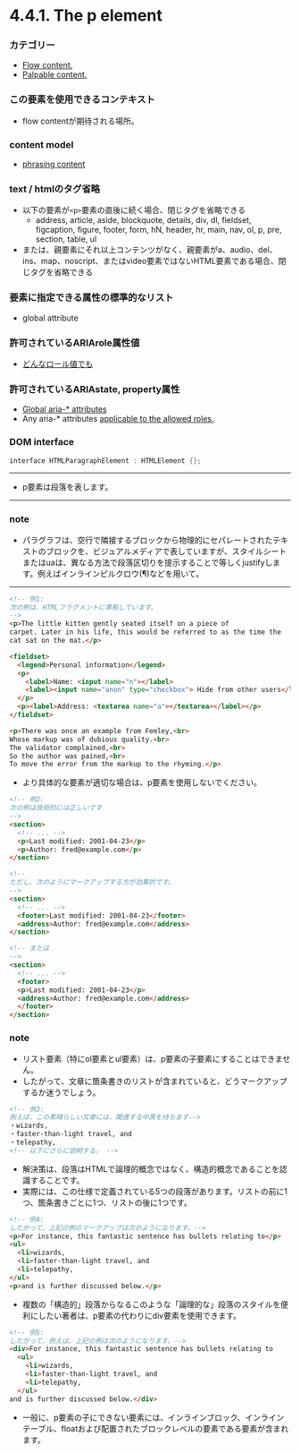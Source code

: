 # 4.4.1. The p element

### カテゴリー
- [Flow content.](https://www.w3.org/TR/html/dom.html#flow-content-2)
- [Palpable content.](https://www.w3.org/TR/html/dom.html#palpable-content-2)

### この要素を使用できるコンテキスト
- flow contentが期待される場所。

### content model
- [phrasing content](https://www.w3.org/TR/html/dom.html#phrasing-content-2)

### text / htmlのタグ省略
- 以下の要素が`<p>`要素の直後に続く場合、閉じタグを省略できる
    - address, article, aside, blockquote, details, div, dl, fieldset, figcaption, figure, footer, form, hN, header, hr, main, nav, ol, p, pre, section, table, ul
- または、親要素にそれ以上コンテンツがなく、親要素がa、audio、del、ins、map、noscript、またはvideo要素ではないHTML要素である場合、閉じタグを省略できる

### 要素に指定できる属性の標準的なリスト
- global attribute

### 許可されているARIArole属性値
- [どんなロール値でも](https://www.w3.org/TR/html/dom.html#allowed-aria-roles-states-and-properties)

### 許可されているARIAstate, property属性

- [Global aria-* attributes](https://www.w3.org/TR/html/dom.html#global-aria--attributes)
- Any aria-* attributes [applicable to the allowed roles.](https://www.w3.org/TR/html/dom.html#allowed-aria-roles-states-and-properties)

### DOM interface
```c
interface HTMLParagraphElement : HTMLElement {};
```

***

- p要素は段落を表します。

***
### note
- パラグラフは、空行で隣接するブロックから物理的にセパレートされたテキストのブロックを、ビジュアルメディアで表していますが、スタイルシートまたはuaは、異なる方法で段落区切りを提示することで等しくjustifyします。例えばインラインピルクロウ(¶)などを用いて。
***

```html
<!-- 例1:
次の例は、HTMLフラグメントに準拠しています。
-->
<p>The little kitten gently seated itself on a piece of
carpet. Later in his life, this would be referred to as the time the
cat sat on the mat.</p>

<fieldset>
  <legend>Personal information</legend>
  <p>
    <label>Name: <input name="n"></label>
    <label><input name="anon" type="checkbox"> Hide from other users</label>
  </p>
  <p><label>Address: <textarea name="a"></textarea></label></p>
</fieldset>

<p>There was once an example from Femley,<br>
Whose markup was of dubious quality.<br>
The validator complained,<br>
So the author was pained,<br>
To move the error from the markup to the rhyming.</p>
```

- より具体的な要素が適切な場合は、p要素を使用しないでください。




```html
<!-- 例2:
次の例は技術的には正しいです
-->
<section>
  <!-- ... -->
  <p>Last modified: 2001-04-23</p>
  <p>Author: fred@example.com</p>
</section>

<!--
ただし、次のようにマークアップする方が効果的です。
-->
<section>
  <!-- ... -->
  <footer>Last modified: 2001-04-23</footer>
  <address>Author: fred@example.com</address>
</section>

<!-- または
-->
<section>
  <!-- ... -->
  <footer>
  <p>Last modified: 2001-04-23</p>
  <address>Author: fred@example.com</address>
  </footer>
</section>
```



### note

- リスト要素（特にol要素とul要素）は、p要素の子要素にすることはできません。
- したがって、文章に箇条書きのリストが含まれていると、どうマークアップするか迷うでしょう。

```html
<!-- 例3:
例えば、この素晴らしい文章には、関連する中黒を持ちます-->
・wizards,
・faster-than-light travel, and
・telepathy,
<!-- 以下にさらに説明する。 -->
```

- 解決策は、段落はHTMLで論理的概念ではなく、構造的概念であることを認識することです。
- 実際には、この仕様で定義されている5つの段落があります。リストの前に1つ、箇条書きごとに1つ、リストの後に1つです。


```html
<!-- 例4:
したがって、上記の例のマークアップは次のようになります。-->
<p>For instance, this fantastic sentence has bullets relating to</p>
<ul>
  <li>wizards,
  <li>faster-than-light travel, and
  <li>telepathy,
</ul>
<p>and is further discussed below.</p>
```

- 複数の「構造的」段落からなるこのような「論理的な」段落のスタイルを便利にしたい著者は、p要素の代わりにdiv要素を使用できます。



```html
<!-- 例5:
したがって、例えば、上記の例は次のようになります。-->
<div>For instance, this fantastic sentence has bullets relating to
  <ul>
    <li>wizards,
    <li>faster-than-light travel, and
    <li>telepathy,
  </ul>
and is further discussed below.</div>
```

- 一般に、p要素の子にできない要素には、インラインブロック、インラインテーブル、floatおよび配置されたブロックレベルの要素である要素が含まれます。
